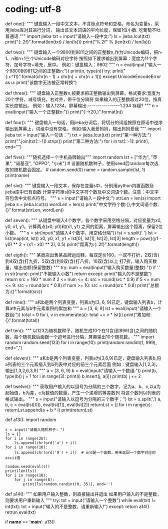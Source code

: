 # coding: utf-8

def one():
    """
    键盘输入一段中文文本，不含标点符号和空格，命名为变量s，采用jieba库对其进行分词，
    输出该文本词语的平均长度，保留1位小数.
    吃葡萄不吐普通话
    """
    import jieba
    txt = input("请输入一段中文:")
    ls = jieba.lcut(txt)
    print("{:.2f}".format(len(txt) / len(ls)))
    print("%.2f" % (len(txt) / len(ls)))


def two():
    """
    键盘输入一个9800到9811之间的正整数n,作为Unicode编码，把n-1、n和n+1三个Unicode编码对应字符
    按照如下要求输出到屏幕：宽度为11个字符，加号字符+填充，居中。
    例如：键盘输入：9802
    """
    n = eval(input("输入一个9800到9811之间的正整数n:"))
    print(n, type(n))
    try:
        print("{:+^11}".format(chr(n - 1) + chr(n) + chr(n + 1)))
    except UnicodeEncodeError as u:
        print("该数字无法被正常转换")


def three():
    """
    键盘输入正整数n,按要求把正整数输出到屏幕，格式要求:宽度为20个字符，减号填充，右对齐，带千位分隔符
    如果输入的正整数超过20位，按真实长度输出。
    例如：输入1234，屏幕输出:----------------1.234
    存疑?
    """
    n = eval(input("输入一个正整数n:"))
    print("{:->20,}".format(n))


def four():
    """
    键盘输入一句话，用jieba分词后，将切分的词组按照在原话中逆序输出到屏幕上，词组中没有空格。
    例如:输入我爱妈妈，输出妈妈爱我
    """
    import jieba
    txt = input("输入一句话：")
    txt = jieba.lcut(txt)
    print("第一种方法:")
    print("".join(txt[::-1]).strip())
    print("第二种方法:")
    for i in txt[::-1]:
        print(i, end="")


def five():
    """随机选择一个手机品牌输出"""
    import random
    lst = ["华为", "苹果", "诺基亚", "OPPO", "小米"]
    # 设置随机数种子，使用seed后random每次选取的随机数会固定。
    # random.seed(0)
    name = random.sample(lst, 1)
    print(name)


def six():
    """
    键盘输入一段文本，保存在变量s中，分别用python内置函数及jieba库中已有函数
    计算字符串s的中文字符个数及中文词语个数。注意：中文字符包含中文标点符号。
    """
    s = input("请输入一段中文:")
    strLen = len(s)
    import jieba
    s = jieba.lcut(s)
    wordLen = len(s)
    print("中文字符个数:{},中文词语个数:{}".format(strLen, wordLen))


def seven():
    """
    从键盘中输入4个数字，各个数字采用空格分隔，对应变量为x0, y0, x1, y1。计算两点(x0, y0)和(x1, y1)
    之间的距离，屏幕输出这个距离，保留2位小数。
    """
    s = str(input("请输入4个数字，用空格分隔"))
    lst = s.split(' ')
    lst = list(map(int, lst))
    x0, y0, x1, y1 = lst[0], lst[1], lst[2], lst[3]
    length = pow(((y1 - y0) ** 2 + (x1 - x0) ** 2), 0.5)
    print("距离为:{:.2f}".format(length))


def eigth():
    """
    某商店出售某品牌运动鞋，每双定价160，一双不打折，2双(含)到4双(含)打九折，5双(含)到9双(含)打八折，10双(含)以上
    打7折，输入购买数量，输出总额(保留整数)
    """
    try:
        num = eval(input("输入购买数量(整数):"))
        if '.' in str(num):
            print("不能输入小数")
            return
    except:
        print("输入的不是整数")
        return
    src = 160 * num
    if 2 <= num <= 4:
        src = round(src * 0.9)
    if 5 <= num <= 9:
        src = round(src * 0.8)
    if num >= 10:
        src = round(src * 0.8)
    print("总额为:{}".format(src))


def nine():
    """
    a和b是两个列表变量，列表a为[3, 6, 9]已定，键盘输入列表b，计算a中元素与b中元素乘积的累加和
    """
    a = [3, 6, 9]
    lst = eval(input("请输入一个数组:"))
    total = 0
    for i, v in enumerate(a):
        total += v * lst[i]
    print("累加和:{}".format(total))


def ten():
    """
    以123为随机数种子，随机生成10个在1(含)到999(含)之间的随机数，每个随机数后面跟一个逗号进行分隔，屏幕输出10个随机数。
    """
    import random
    random.seed(123)
    for i in range(10):
        print(random.randint(1, 999), end=",")


def eleven():
    """
    a和b是两个列表变量，列表a为[3,6,9]已定，键盘输入列表b,将a列表的三个元素插入到b列表中对应的前三个元素后面
    例如：键盘输入[1,2,3]，输出[1,3,2,6,3,9]
    """
    a = [3, 6, 9]
    b = eval(input("请输入一个数组:"))
    print(b, type(b))
    j = 1
    for i in range(3):
        print(i)
        b.insert(j, a[i])
        print(b)
        j += 2


def twelve():
    """
    获取用户输入的以逗号为分隔的三个数字，记为a、b、c,以a为起始值，b为差，c为数值的数量，产生一个递增的等差数列
    将这个数列以列表的格式输出。
    """
    s = input("请输入以逗号为分隔的三个数字：")
    lst = s.split(',')
    a, b, c = eval(lst[0]), eval(lst[1]), eval(lst[2])
    returnLst = []
    for i in range(c):
        returnLst.append(a + b * i)
    print(returnLst)

def a13():
    import random

    s = input("请输入随机种子: ")
    ls = []
    for i in range(26):
        ls.append(chr(ord('a') + i))
    for i in range(10):
        ls.append(chr(ord('0') + i))  # ord是一个函数，用来返回一个数字对应的ascii值

    random.seed(eval(s))
    print(len(ls))
    for i in range(10):
        for j in range(8):
            print(ls[random.randint(0, 35)], end='')

def a14():
    """
    如果用户输入整数，则直接输出并退出
    如果用户输入的不是整数，则要求用户重新输入
    """
    try:
        txt = input("请输入一个整数")
        while eval(txt) != int(txt):
            txt = input("输入的不是整数，请重新输入!")
    except:
        return a14()
    retrun eval(txt)



if __name__ == '__main__':
    a13()
